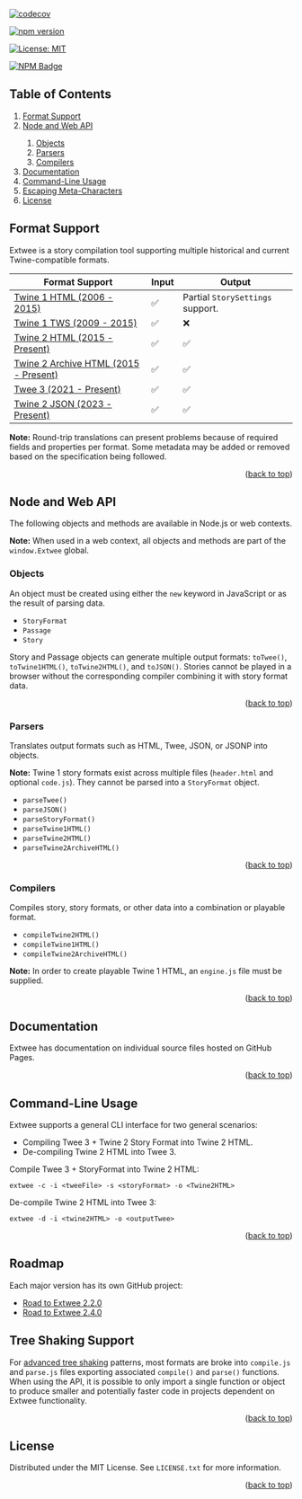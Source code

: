 <a name="readme-top"></a>

[![codecov](https://codecov.io/gh/videlais/extwee/branch/master/graph/badge.svg)](https://codecov.io/gh/videlais/extwee)

[![npm version](https://badge.fury.io/js/extwee.svg)](https://badge.fury.io/js/extwee)

[![License: MIT](https://img.shields.io/badge/License-MIT-yellow.svg)](https://opensource.org/licenses/MIT)

[![NPM Badge](https://nodei.co/npm/extwee.png?downloads=true)](https://www.npmjs.com/package/extwee)

## Table of Contents

<ol>
    <li>
      <a href="#format-support">Format Support</a>
    </li>
    <li><a href="#usage">Node and Web API</a></li>
    <ol>
    <li><a href="#objects">Objects</a></li>
    <li><a href="#parsers">Parsers</a></li>
    <li><a href="#compilers">Compilers</a></li>
    </ol>
    <li><a href="#documentation">Documentation</a></li>
    <li><a href="#command-line-usage">Command-Line Usage</a></li>
    <li><a href="#escaping- meta-characters">Escaping Meta-Characters</a></li>
    <li><a href="#license">License</a></li>
  </ol>

## Format Support

Extwee is a story compilation tool supporting multiple historical and current Twine-compatible formats.

| **Format Support**               | **Input** | **Output**                      |
|----------------------------------|-----------|---------------------------------|
| [Twine 1 HTML (2006 - 2015)](https://github.com/iftechfoundation/twine-specs/blob/master/twine-1-htmloutput-doc.md)       | :white_check_mark:       | Partial `StorySettings` support. |
| [Twine 1 TWS (2009 - 2015)](https://github.com/iftechfoundation/twine-specs/blob/master/twine-1-twsoutput.md)        | :white_check_mark:       | :x:                              |
| [Twine 2 HTML (2015 - Present)](https://github.com/iftechfoundation/twine-specs/blob/master/twine-2-htmloutput-spec.md)    | :white_check_mark:       | :white_check_mark:                             |
| [Twine 2 Archive HTML (2015 - Present)](https://github.com/iftechfoundation/twine-specs/blob/master/twine-2-archive-spec.md) | :white_check_mark:       | :white_check_mark:                       |
| [Twee 3 (2021 - Present)](https://github.com/iftechfoundation/twine-specs/blob/master/twee-3-specification.md)          | :white_check_mark:       | :white_check_mark:                             |
| [Twine 2 JSON (2023 - Present)](https://github.com/iftechfoundation/twine-specs/blob/master/twine-2-jsonoutput-doc.md)            | :white_check_mark:       | :white_check_mark:                             |

**Note:** Round-trip translations can present problems because of required fields and properties per format. Some metadata may be added or removed based on the specification being followed.

<p align="right">(<a href="#readme-top">back to top</a>)</p>

## Node and Web API

The following objects and methods are available in Node.js or web contexts.

**Note:** When used in a web context, all objects and methods are part of the `window.Extwee` global.

### Objects

An object must be created using either the `new` keyword in JavaScript or as the result of parsing data.

- `StoryFormat`
- `Passage`
- `Story`

Story and Passage objects can generate multiple output formats: `toTwee()`, `toTwine1HTML()`, `toTwine2HTML()`, and `toJSON()`. Stories cannot be played in a browser without the corresponding compiler combining it with story format data.

<p align="right">(<a href="#readme-top">back to top</a>)</p>

### Parsers

Translates output formats such as HTML, Twee, JSON, or JSONP into objects.

**Note:** Twine 1 story formats exist across multiple files (`header.html` and optional `code.js`). They cannot be parsed into a `StoryFormat` object.

- `parseTwee()`
- `parseJSON()`
- `parseStoryFormat()`
- `parseTwine1HTML()`
- `parseTwine2HTML()`
- `parseTwine2ArchiveHTML()`

<p align="right">(<a href="#readme-top">back to top</a>)</p>

### Compilers

Compiles story, story formats, or other data into a combination or playable format.

- `compileTwine2HTML()`
- `compileTwine1HTML()`
- `compileTwine2ArchiveHTML()`

**Note:** In order to create playable Twine 1 HTML, an `engine.js` file must be supplied.

<p align="right">(<a href="#readme-top">back to top</a>)</p>

## Documentation

Extwee has documentation on individual source files hosted on GitHub Pages.

<p align="right">(<a href="#readme-top">back to top</a>)</p>

## Command-Line Usage

Extwee supports a general CLI interface for two general scenarios:

- Compiling Twee 3 + Twine 2 Story Format into Twine 2 HTML.
- De-compiling Twine 2 HTML into Twee 3.

Compile Twee 3 + StoryFormat into Twine 2 HTML:

`extwee -c -i <tweeFile> -s <storyFormat> -o <Twine2HTML>`

De-compile Twine 2 HTML into Twee 3:

`extwee -d -i <twine2HTML> -o <outputTwee>`

<p align="right">(<a href="#readme-top">back to top</a>)</p>

## Roadmap

Each major version has its own GitHub project:

- [Road to Extwee 2.2.0](https://github.com/users/videlais/projects/2)
- [Road to Extwee 2.4.0](https://github.com/users/videlais/projects/4)

## Tree Shaking Support

For [advanced tree shaking](https://developer.mozilla.org/en-US/docs/Glossary/Tree_shaking) patterns, most formats are broke into `compile.js` and `parse.js` files exporting associated `compile()` and `parse()` functions. When using the API, it is possible to only import a single function or object to produce smaller and potentially faster code in projects dependent on Extwee functionality.

<p align="right">(<a href="#readme-top">back to top</a>)</p>

## License

Distributed under the MIT License. See `LICENSE.txt` for more information.

<p align="right">(<a href="#readme-top">back to top</a>)</p>
